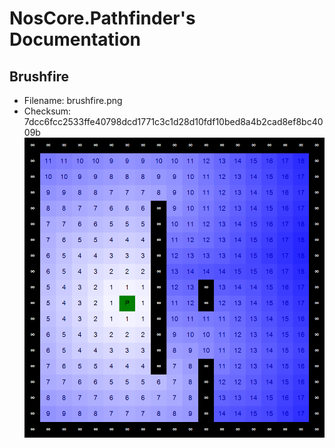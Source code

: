 # NosCore.Pathfinder's Documentation
## Brushfire
- Filename: brushfire.png
- Checksum: 7dcc6fcc2533ffe40798dcd1771c3c1d28d10fdf10bed8a4b2cad8ef8bc4009b
![brushfire](./brushfire.png)
